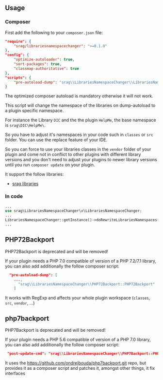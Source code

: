 ## Usage

### Composer

First add the following to your `composer.json` file:

```json
"require": {
    "srag/librariesnamespacechanger": ">=0.1.0"
},
"config": {
    "optimize-autoloader": true,
    "sort-packages": true,
    "classmap-authoritative": true
},
"scripts": {
    "pre-autoload-dump": "srag\\LibrariesNamespaceChanger\\LibrariesNamespaceChanger::rewriteLibrariesNamespaces"
}
```

The optimized composer autoload is mandatory otherwise it will not work.

This script will change the namespace of the libraries on dump-autoload to a plugin specific namespace.

For instance the Library `DIC` and the the plugin `HelpMe`, the base namespace is `srag\DIC\HelpMe\`.

So you have to adjust it's namespaces in your code such in `classes` or `src` folder. You can use the replace feature of your IDE.

So you can force to use your libraries classes in the `vendor` folder of your plugin and come not in conflict to other plugins with different library versions and you don't need to adjust your plugins to newer library versions until you run `composer update` on your plugin.

It support the follow libraries:

* [srag libraries](https://packagist.org/packages/srag)

### In code

```php
...
use srag\LibrariesNamespaceChanger\x\LibrariesNamespaceChanger; 
...
LibrariesNamespaceChanger::getInstance()->doRewriteLibrariesNamespaces(string $project_root)
...
```

## PHP72Backport

PHP72Backport is deprecated and will be removed!

If your plugin needs a PHP 7.0 compatible of version of a PHP 7.2/7.1 library, you can also add additionally the follow composer script:

```json
  "pre-autoload-dump": [
    ...,
      "srag\\LibrariesNamespaceChanger\\PHP72Backport::PHP72Backport"
    ]
```

It works with RegExp and affects your whole plugin workspace (`classes`, `src`, `vendor`, ...)

## php7backport

PHP7Backport is deprecated and will be removed!

If your plugin needs a PHP 5.6 compatible of version of a PHP 7.0 library, you can also add additionally the follow composer script:

```json
 "post-update-cmd": "srag\\LibrariesNamespaceChanger\\PHP7Backport::PHP7Backport"
```

It uses the https://github.com/ondrejbouda/php7backport.git repo, but provides it as a composer script and patches it, amongst other things, it fix interfaces

